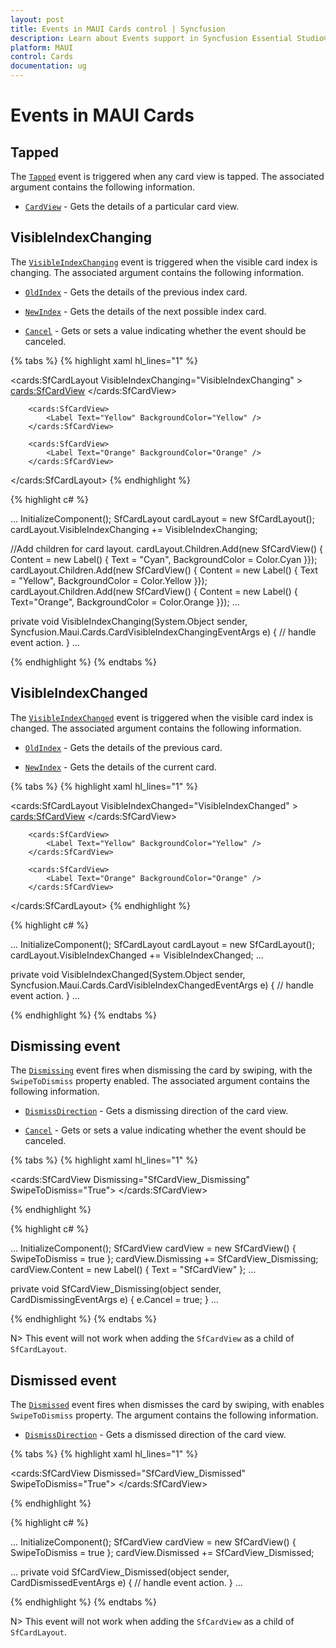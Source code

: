 ```yaml
---
layout: post
title: Events in MAUI Cards control | Syncfusion
description: Learn about Events support in Syncfusion Essential Studio® MAUI Cards control, its elements, and more.
platform: MAUI
control: Cards
documentation: ug
---
```


# Events in MAUI Cards

## Tapped

The [`Tapped`](https://help.syncfusion.com/cr/maui/Syncfusion.Maui.Cards.SfCardLayout.html#Syncfusion_Maui_Cards_SfCardLayout_Tapped) event is triggered when any card view is tapped. The associated argument contains the following information.

* [`CardView`](https://help.syncfusion.com/cr/maui/Syncfusion.Maui.Cards.SfCardView.html) - Gets the details of a particular card view.

## VisibleIndexChanging

The [`VisibleIndexChanging`](https://help.syncfusion.com/cr/maui/Syncfusion.Maui.Cards.SfCardLayout.html#Syncfusion_Maui_Cards_SfCardLayout_VisibleIndexChanging)  event is triggered when the visible card index is changing. The associated argument contains the following information.

* [`OldIndex`](https://help.syncfusion.com/cr/maui/Syncfusion.Maui.Cards.CardVisibleIndexChangingEventArgs.html#Syncfusion_Maui_Cards_CardVisibleIndexChangingEventArgs_OldIndex) - Gets the details of the previous index card.

* [`NewIndex`](https://help.syncfusion.com/cr/maui/Syncfusion.Maui.Cards.CardVisibleIndexChangingEventArgs.html#Syncfusion_Maui_Cards_CardVisibleIndexChangingEventArgs_NewIndex) - Gets the details of the next possible index card.

* [`Cancel`]() - Gets or sets a value indicating whether the event should be canceled.

{% tabs %}
{% highlight xaml hl_lines="1" %}

<cards:SfCardLayout VisibleIndexChanging="VisibleIndexChanging" >
		<cards:SfCardView>
			<Label Text="Cyan" BackgroundColor="Cyan" />
		</cards:SfCardView>

		<cards:SfCardView>
			<Label Text="Yellow" BackgroundColor="Yellow" />
		</cards:SfCardView>

		<cards:SfCardView>
			<Label Text="Orange" BackgroundColor="Orange" />
		</cards:SfCardView>
</cards:SfCardLayout>
{% endhighlight %}

{% highlight c# %}

...
InitializeComponent();
SfCardLayout cardLayout = new SfCardLayout();
cardLayout.VisibleIndexChanging += VisibleIndexChanging;

//Add children for card layout. 
cardLayout.Children.Add(new SfCardView() { Content = new Label() { Text = "Cyan", BackgroundColor = Color.Cyan }});
cardLayout.Children.Add(new SfCardView() { Content = new Label() { Text = "Yellow", BackgroundColor = Color.Yellow }});
cardLayout.Children.Add(new SfCardView() { Content = new Label() { Text="Orange", BackgroundColor = Color.Orange }});
...

private void VisibleIndexChanging(System.Object sender, Syncfusion.Maui.Cards.CardVisibleIndexChangingEventArgs e)
{
// handle event action.
}
...


{% endhighlight %}
{% endtabs %}

## VisibleIndexChanged

The [`VisibleIndexChanged`](https://help.syncfusion.com/cr/maui/Syncfusion.Maui.Cards.SfCardLayout.html#Syncfusion_Maui_Cards_SfCardLayout_VisibleIndexChanged) event is triggered when the visible card index is changed. The associated argument contains the following information.

* [`OldIndex`](https://help.syncfusion.com/cr/maui/Syncfusion.Maui.Cards.CardVisibleIndexChangedEventArgs.html#Syncfusion_Maui_Cards_CardVisibleIndexChangedEventArgs_OldIndex) - Gets the details of the previous card.

* [`NewIndex`](https://help.syncfusion.com/cr/maui/Syncfusion.Maui.Cards.CardVisibleIndexChangedEventArgs.html#Syncfusion_Maui_Cards_CardVisibleIndexChangedEventArgs_NewIndex) - Gets the details of the current card.

{% tabs %}
{% highlight xaml hl_lines="1" %}

<cards:SfCardLayout VisibleIndexChanged="VisibleIndexChanged" >
		<cards:SfCardView>
			<Label Text="Cyan" BackgroundColor="Cyan" />
		</cards:SfCardView>

		<cards:SfCardView>
			<Label Text="Yellow" BackgroundColor="Yellow" />
		</cards:SfCardView>

		<cards:SfCardView>
			<Label Text="Orange" BackgroundColor="Orange" />
		</cards:SfCardView>
</cards:SfCardLayout>
{% endhighlight %}

{% highlight c# %}

...
InitializeComponent();
SfCardLayout cardLayout = new SfCardLayout();
cardLayout.VisibleIndexChanged += VisibleIndexChanged;
...

private void VisibleIndexChanged(System.Object sender, Syncfusion.Maui.Cards.CardVisibleIndexChangedEventArgs e)
{
// handle event action.
}
...


{% endhighlight %}
{% endtabs %}

## Dismissing event

The [`Dismissing`](https://help.syncfusion.com/cr/maui/Syncfusion.Maui.Cards.SfCardView.html#Syncfusion_Maui_Cards_SfCardView_Dismissing) event fires when dismissing the card by swiping, with the `SwipeToDismiss` property enabled. The associated argument contains the following information.

* [`DismissDirection`](https://help.syncfusion.com/cr/maui/Syncfusion.Maui.Cards.CardDismissingEventArgs.html#Syncfusion_Maui_Cards_CardDismissingEventArgs_DismissDirection) - Gets a dismissing direction of the card view.

* [`Cancel`]() - Gets or sets a value indicating whether the event should be canceled.

{% tabs %}
{% highlight xaml hl_lines="1" %}

<cards:SfCardView Dismissing="SfCardView_Dismissing" SwipeToDismiss="True">
    <Label Text="SfCardView" />
</cards:SfCardView>

{% endhighlight %}

{% highlight c# %}

...
InitializeComponent();
SfCardView cardView = new SfCardView() { SwipeToDismiss = true };
cardView.Dismissing += SfCardView_Dismissing;
cardView.Content = new Label() { Text = "SfCardView" };
...

private void SfCardView_Dismissing(object sender, CardDismissingEventArgs e)
{
    e.Cancel = true;
}
...

{% endhighlight %}
{% endtabs %}

N> This event will not work when adding the `SfCardView` as a child of `SfCardLayout`.

## Dismissed event

The [`Dismissed`](https://help.syncfusion.com/cr/maui/Syncfusion.Maui.Cards.SfCardView.html#Syncfusion_Maui_Cards_SfCardView_Dismissed) event fires when dismisses the card by swiping, with enables `SwipeToDismiss` property. The argument contains the following information.

* [`DismissDirection`](https://help.syncfusion.com/cr/maui/Syncfusion.Maui.Cards.CardDismissedEventArgs.html#Syncfusion_Maui_Cards_CardDismissedEventArgs_DismissDirection) - Gets a dismissed direction of the card view.

{% tabs %}
{% highlight xaml hl_lines="1" %}

 <cards:SfCardView Dismissed="SfCardView_Dismissed" SwipeToDismiss="True">
    <Label Text="SfCardView" />
</cards:SfCardView>

{% endhighlight %}

{% highlight c# %}

...
InitializeComponent();
SfCardView cardView = new SfCardView() { SwipeToDismiss = true };
cardView.Dismissed += SfCardView_Dismissed;

...
private void SfCardView_Dismissed(object sender, CardDismissedEventArgs e)
{
   // handle event action.
}
...

{% endhighlight %}
{% endtabs %}

N> This event will not work when adding the `SfCardView` as a child of `SfCardLayout`.
